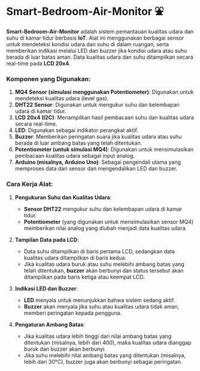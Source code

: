 # Smart-Bedroom-Air-Monitor ⛲

**Smart-Bedroom-Air-Monitor** adalah sistem pemantauan kualitas udara dan suhu di kamar tidur berbasis **IoT**. Alat ini menggunakan berbagai sensor untuk mendeteksi kondisi udara dan suhu di dalam ruangan, serta memberikan indikasi melalui LED dan buzzer jika kondisi udara atau suhu berada di luar batas aman. Data kualitas udara dan suhu ditampilkan secara real-time pada **LCD 20x4**.

### Komponen yang Digunakan:
1. **MQ4 Sensor (simulasi menggunakan Potentiometer)**: Digunakan untuk mendeteksi kualitas udara (level gas).
2. **DHT22 Sensor**: Digunakan untuk mengukur suhu dan kelembapan udara di kamar tidur.
3. **LCD 20x4 (I2C)**: Menampilkan hasil pembacaan suhu dan kualitas udara secara real-time.
4. **LED**: Digunakan sebagai indikator perangkat aktif.
5. **Buzzer**: Memberikan peringatan suara jika kualitas udara atau suhu berada di luar ambang batas yang telah ditentukan.
6. **Potentiometer (untuk simulasi MQ4)**: Digunakan untuk mensimulasikan pembacaan kualitas udara sebagai input analog.
7. **Arduino (misalnya, Arduino Uno)**: Sebagai pengendali utama yang memproses data dari sensor dan mengendalikan LED dan buzzer.

### Cara Kerja Alat:
1. **Pengukuran Suhu dan Kualitas Udara**:
   - **Sensor DHT22** mengukur suhu dan kelembapan udara di kamar tidur.
   - **Potentiometer** (yang digunakan untuk mensimulasikan sensor MQ4) memberikan nilai analog yang diubah menjadi data kualitas udara.
  
2. **Tampilan Data pada LCD**:
   - Data suhu ditampilkan di baris pertama LCD, sedangkan data kualitas udara ditampilkan di baris kedua.
   - Jika kualitas udara buruk atau suhu melebihi ambang batas yang telah ditentukan, **buzzer** akan berbunyi dan status tersebut akan ditampilkan pada baris ketiga atau keempat LCD.

3. **Indikasi LED dan Buzzer**:
   - **LED** menyala untuk menunjukkan bahwa sistem sedang aktif.
   - **Buzzer** akan menyala jika suhu atau kualitas udara tidak aman, memberi peringatan kepada pengguna.

4. **Pengaturan Ambang Batas**:
   - Jika kualitas udara lebih tinggi dari nilai ambang batas yang ditentukan (misalnya, lebih dari 400), maka kualitas udara dianggap buruk dan buzzer akan berbunyi.
   - Jika suhu melebihi nilai ambang batas yang ditentukan (misalnya, lebih dari 30°C), buzzer juga akan berbunyi sebagai peringatan.

